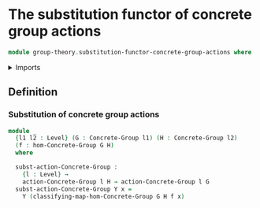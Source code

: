 # The substitution functor of concrete group actions

```agda
module group-theory.substitution-functor-concrete-group-actions where
```

<details><summary>Imports</summary>
```agda
open import foundation.universe-levels
open import group-theory.concrete-group-actions
open import group-theory.concrete-groups
open import group-theory.homomorphisms-concrete-groups
```
</details>

## Definition

### Substitution of concrete group actions

```agda
module _
  {l1 l2 : Level} (G : Concrete-Group l1) (H : Concrete-Group l2)
  (f : hom-Concrete-Group G H)
  where

  subst-action-Concrete-Group :
    {l : Level} →
    action-Concrete-Group l H → action-Concrete-Group l G
  subst-action-Concrete-Group Y x =
    Y (classifying-map-hom-Concrete-Group G H f x)
```
